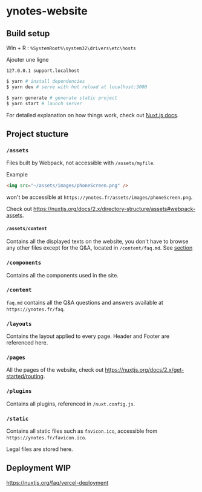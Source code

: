 # ynotes-website

## Build setup

Win + R : `%SystemRoot%\system32\drivers\etc\hosts`

Ajouter une ligne
```
127.0.0.1 support.localhost
```

```bash
$ yarn # install dependencies
$ yarn dev # serve with hot reload at localhost:3000

$ yarn generate # generate static project
$ yarn start # launch server
```

For detailed explanation on how things work, check out [Nuxt.js docs](https://nuxtjs.org).

## Project stucture

### `/assets`

Files built by Webpack, not accessible with `/assets/myfile`.

Example

```html
<img src="~/assets/images/phoneScreen.png" />
```

won't be accessible at `https://ynotes.fr/assets/images/phoneScreen.png`.

Check out https://nuxtjs.org/docs/2.x/directory-structure/assets#webpack-assets.

#### `/assets/content`

Contains all the displayed texts on the website, you don't have to browse any other files except for the Q&A, located in `/content/faq.md`. See [section](#content)

### `/components`

Contains all the components used in the site.

### `/content`

`faq.md` contains all the Q&A questions and answers available at `https://ynotes.fr/faq`.

### `/layouts`

Contains the layout applied to every page. Header and Footer are referenced here.

### `/pages`

All the pages of the website, check out https://nuxtjs.org/docs/2.x/get-started/routing.

### `/plugins`

Contains all plugins, referenced in `/nuxt.config.js`.

### `/static`

Contains all static files such as `favicon.ico`, accessible from `https://ynotes.fr/favicon.ico`.

Legal files are stored here.

## Deployment WIP

https://nuxtjs.org/faq/vercel-deployment
